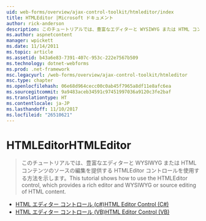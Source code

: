 ```yaml
---
uid: web-forms/overview/ajax-control-toolkit/htmleditor/index
title: HTMLEditor |Microsoft ドキュメント
author: rick-anderson
description: このチュートリアルでは、豊富なエディターと WYSIWYG または HTML コンテンツのソースの編集を提供する HTMLEditor コントロールを使用する方法を示します。
ms.author: aspnetcontent
manager: wpickett
ms.date: 11/14/2011
ms.topic: article
ms.assetid: b43a6e83-7391-407c-953c-222e7567b509
ms.technology: dotnet-webforms
ms.prod: .net-framework
msc.legacyurl: /web-forms/overview/ajax-control-toolkit/htmleditor
msc.type: chapter
ms.openlocfilehash: 06e68d964cecc00c0ab45f7965a8df11e8afc6ea
ms.sourcegitcommit: 9a9483aceb34591c97451997036a9120c3fe2baf
ms.translationtype: HT
ms.contentlocale: ja-JP
ms.lasthandoff: 11/10/2017
ms.locfileid: "26510621"
---
```

<a name="htmleditor"></a><span data-ttu-id="f7a77-103">HTMLEditor</span><span class="sxs-lookup"><span data-stu-id="f7a77-103">HTMLEditor</span></span>
====================
> <span data-ttu-id="f7a77-104">このチュートリアルでは、豊富なエディターと WYSIWYG または HTML コンテンツのソースの編集を提供する HTMLEditor コントロールを使用する方法を示します。</span><span class="sxs-lookup"><span data-stu-id="f7a77-104">This tutorial shows how to use the HTMLEditor control, which provides a rich editor and WYSIWYG or source editing of HTML content.</span></span>


- [<span data-ttu-id="f7a77-105">HTML エディター コントロール (c#)</span><span class="sxs-lookup"><span data-stu-id="f7a77-105">HTML Editor Control (C#)</span></span>](how-do-i-use-the-html-editor-control-cs.md)
- [<span data-ttu-id="f7a77-106">HTML エディター コントロール (VB)</span><span class="sxs-lookup"><span data-stu-id="f7a77-106">HTML Editor Control (VB)</span></span>](how-do-i-use-the-html-editor-control-vb.md)
